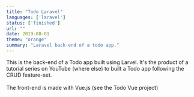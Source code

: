 ```yaml
---
title: "Todo Laravel"
languages: ['laravel']
status: ['finished']
url: ""
date: 2019-08-01
theme: "orange"
summary: "Laravel back-end of a todo app."
---
```

This is the back-end of a Todo app built using Larvel. It's the product of a tutorial series on YouTube (where else) to built a Todo app following the CRUD feature-set.
<br/><br/>
The front-end is made with Vue.js (see the Todo Vue project)